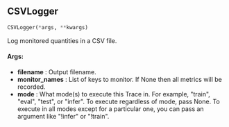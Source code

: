 ## CSVLogger
```python
CSVLogger(*args, **kwargs)
```
Log monitored quantities in a CSV file.


#### Args:

* **filename** :  Output filename.
* **monitor_names** :  List of keys to monitor. If None then all metrics will be recorded.
* **mode** :  What mode(s) to execute this Trace in. For example, "train", "eval", "test", or "infer". To execute        regardless of mode, pass None. To execute in all modes except for a particular one, you can pass an argument        like "!infer" or "!train".